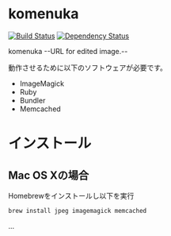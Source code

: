 komenuka
========

[![Build Status](https://travis-ci.org/aaharu/komenuka.png?branch=master)](https://travis-ci.org/aaharu/komenuka)
[![Dependency Status](https://gemnasium.com/aaharu/komenuka.png)](https://gemnasium.com/aaharu/komenuka)

komenuka --URL for edited image.--

動作させるために以下のソフトウェアが必要です。
- ImageMagick
- Ruby
- Bundler
- Memcached

# インストール

## Mac OS Xの場合
Homebrewをインストールし以下を実行
```sh
brew install jpeg imagemagick memcached
```

...
